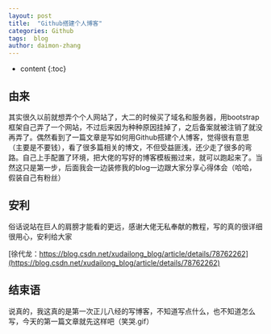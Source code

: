 ```yaml
---
layout: post
title:  "Github搭建个人博客"
categories: Github
tags:  blog 
author: daimon-zhang
---
```

* content
{:toc}


## 由来

其实很久以前就想弄个个人网站了，大二的时候买了域名和服务器，用bootstrap框架自己弄了一个网站，不过后来因为种种原因挂掉了，之后备案就被注销了就没再弄了。偶然看到了一篇文章是写如何用Github搭建个人博客，觉得很有意思（主要是不要钱），看了很多篇相关的博文，不但受益匪浅，还少走了很多的弯路。自己上手配置了环境，把大佬的写好的博客模板搬过来，就可以跑起来了。当然这只是第一步，后面我会一边装修我的blog一边跟大家分享心得体会（哈哈，假装自己有粉丝）

## 安利

俗话说站在巨人的肩膀才能看的更远，感谢大佬无私奉献的教程，写的真的很详细很用心，安利给大家

[徐代龙：https://blog.csdn.net/xudailong_blog/article/details/78762262](https://blog.csdn.net/xudailong_blog/article/details/78762262)

## 结束语

说真的，我这真的是第一次正儿八经的写博客，不知道写点什么，也不知道怎么写，今天的第一篇文章就先这样吧（笑哭.gif）



